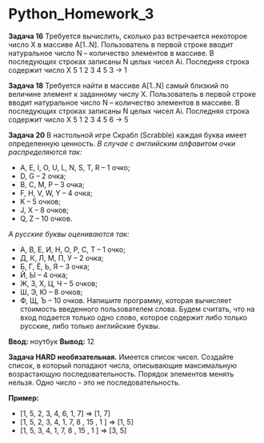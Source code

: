 # Python_Homework_3

**Задача 16**
Требуется вычислить, сколько раз встречается некоторое
число X в массиве A[1..N]. Пользователь в первой строке вводит
натуральное число N – количество элементов в массиве. В последующих
строках записаны N целых чисел Ai. Последняя строка содержит число X
5
1 2 3 4 5
3
-> 1


**Задача 18**
Требуется найти в массиве A[1..N] самый близкий по
величине элемент к заданному числу X. Пользователь в первой строке
вводит натуральное число N – количество элементов в массиве. В
последующих строках записаны N целых чисел Ai. Последняя строка
содержит число X
5
1 2 3 4 5
6
-> 5


**Задача 20**
В настольной игре Скрабл (Scrabble) каждая буква имеет определенную
ценность. 
*В случае с английским алфавитом очки распределяются так:*
* A, E, I, O, U, L, N, S, T, R – 1 очко;
* D, G – 2 очка;
* B, C, M, P – 3 очка;
* F, H, V, W, Y – 4 очка;
* K – 5 очков;
* J, X – 8 очков;
* Q, Z – 10 очков.

*А русские буквы оцениваются так:*
* А, В, Е, И, Н, О, Р, С, Т – 1 очко;
* Д, К, Л, М, П, У – 2 очка;
* Б, Г, Ё, Ь, Я – 3 очка;
* Й, Ы – 4 очка;
* Ж, З, Х, Ц, Ч – 5 очков;
* Ш, Э, Ю – 8 очков;
* Ф, Щ, Ъ – 10 очков.
Напишите программу, которая вычисляет стоимость введенного пользователем слова.
Будем считать, что на вход подается только одно слово, которое содержит либо только русские, либо только английские буквы.

**Ввод:**
ноутбук
**Вывод:**
12


**Задача HARD необязательная.**
Имеется список чисел. Создайте список, в который попадают числа, описывающие максимальную возрастающую последовательность. Порядок элементов менять нельзя.
Одно число - это не последовательность.

**Пример:**
* [1, 5, 2, 3, 4, 6, 1, 7] => [1, 7]
* [1, 5, 2, 3, 4, 1, 7, 8 , 15 , 1 ] => [1, 5]
* [1, 5, 3, 4, 1, 7, 8 , 15 , 1 ] => [3, 5]

